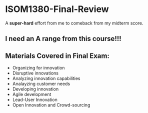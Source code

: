 # ISOM1380-Final-Review
A __super-hard__ effort from me to comeback from my midterm score.

## I need an A range from this course!!!

## Materials Covered in Final Exam:
- Organizing for innovation
- Disruptive innovations
- Analyzing innovation capabilities
- Analayzing customer needs
- Developing innovation
- Agile development
- Lead-User Innovation
- Open Innovation and Crowd-sourcing
